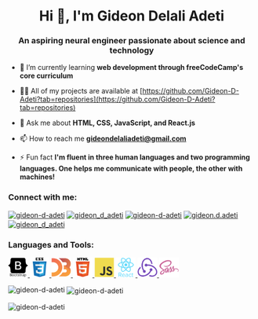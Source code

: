 <h1 align="center">Hi 👋, I'm Gideon Delali Adeti</h1>
<h3 align="center">An aspiring neural engineer passionate about science and technology</h3>

- 🌱 I’m currently learning **web development through freeCodeCamp's core curriculum**

- 👨‍💻 All of my projects are available at [https://github.com/Gideon-D-Adeti?tab=repositories](https://github.com/Gideon-D-Adeti?tab=repositories)

- 💬 Ask me about **HTML, CSS, JavaScript, and React.js**

- 📫 How to reach me **gideondelaliadeti@gmail.com**

- ⚡ Fun fact **I'm fluent in three human languages and two programming languages. One helps me communicate with people, the other with machines!**

<h3 align="left">Connect with me:</h3>
<p align="left">
<a href="https://codepen.io/gideon-d-adeti" target="blank"><img align="center" src="https://raw.githubusercontent.com/rahuldkjain/github-profile-readme-generator/master/src/images/icons/Social/codepen.svg" alt="gideon-d-adeti" height="30" width="40" /></a>
<a href="https://twitter.com/gideon_d_adeti" target="blank"><img align="center" src="https://raw.githubusercontent.com/rahuldkjain/github-profile-readme-generator/master/src/images/icons/Social/twitter.svg" alt="gideon_d_adeti" height="30" width="40" /></a>
<a href="https://linkedin.com/in/gideon-d-adeti" target="blank"><img align="center" src="https://raw.githubusercontent.com/rahuldkjain/github-profile-readme-generator/master/src/images/icons/Social/linked-in-alt.svg" alt="gideon-d-adeti" height="30" width="40" /></a>
<a href="https://fb.com/gideon.d.adeti" target="blank"><img align="center" src="https://raw.githubusercontent.com/rahuldkjain/github-profile-readme-generator/master/src/images/icons/Social/facebook.svg" alt="gideon.d.adeti" height="30" width="40" /></a>
<a href="https://instagram.com/gideon_d_adeti" target="blank"><img align="center" src="https://raw.githubusercontent.com/rahuldkjain/github-profile-readme-generator/master/src/images/icons/Social/instagram.svg" alt="gideon_d_adeti" height="30" width="40" /></a>
</p>

<h3 align="left">Languages and Tools:</h3>
<p align="left"> <a href="https://getbootstrap.com" target="_blank" rel="noreferrer"> <img src="https://raw.githubusercontent.com/devicons/devicon/master/icons/bootstrap/bootstrap-plain-wordmark.svg" alt="bootstrap" width="40" height="40"/> </a> <a href="https://www.w3schools.com/css/" target="_blank" rel="noreferrer"> <img src="https://raw.githubusercontent.com/devicons/devicon/master/icons/css3/css3-original-wordmark.svg" alt="css3" width="40" height="40"/> </a> <a href="https://d3js.org/" target="_blank" rel="noreferrer"> <img src="https://raw.githubusercontent.com/devicons/devicon/master/icons/d3js/d3js-original.svg" alt="d3js" width="40" height="40"/> </a> <a href="https://www.w3.org/html/" target="_blank" rel="noreferrer"> <img src="https://raw.githubusercontent.com/devicons/devicon/master/icons/html5/html5-original-wordmark.svg" alt="html5" width="40" height="40"/> </a> <a href="https://developer.mozilla.org/en-US/docs/Web/JavaScript" target="_blank" rel="noreferrer"> <img src="https://raw.githubusercontent.com/devicons/devicon/master/icons/javascript/javascript-original.svg" alt="javascript" width="40" height="40"/> </a> <a href="https://reactjs.org/" target="_blank" rel="noreferrer"> <img src="https://raw.githubusercontent.com/devicons/devicon/master/icons/react/react-original-wordmark.svg" alt="react" width="40" height="40"/> </a> <a href="https://redux.js.org" target="_blank" rel="noreferrer"> <img src="https://raw.githubusercontent.com/devicons/devicon/master/icons/redux/redux-original.svg" alt="redux" width="40" height="40"/> </a> <a href="https://sass-lang.com" target="_blank" rel="noreferrer"> <img src="https://raw.githubusercontent.com/devicons/devicon/master/icons/sass/sass-original.svg" alt="sass" width="40" height="40"/> </a> </p>

<p><img align="left" src="https://github-readme-stats.vercel.app/api/top-langs?username=gideon-d-adeti&show_icons=true&locale=en&layout=compact" alt="gideon-d-adeti" /></p>

<p>&nbsp;<img align="center" src="https://github-readme-stats.vercel.app/api?username=gideon-d-adeti&show_icons=true&locale=en" alt="gideon-d-adeti" /></p>

<p><img align="center" src="https://github-readme-streak-stats.herokuapp.com/?user=gideon-d-adeti&" alt="gideon-d-adeti" /></p>
